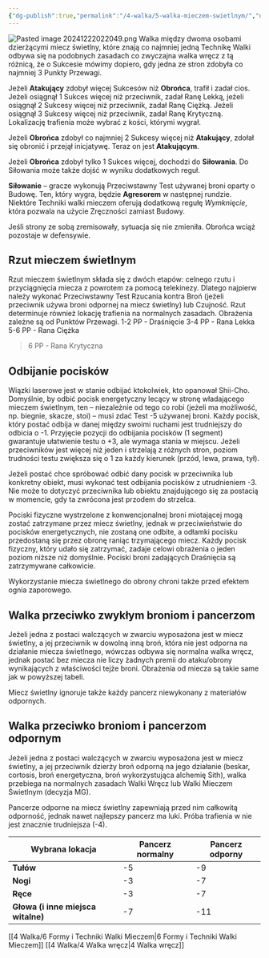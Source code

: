 ```yaml
---
{"dg-publish":true,"permalink":"/4-walka/5-walka-mieczem-swietlnym/","dgPassFrontmatter":true}
---
```


![Pasted image 20241222022049.png](/img/user/6%20Obrazy/Pasted%20image%2020241222022049.png)
Walka między dwoma osobami dzierżącymi miecz świetlny, które znają co najmniej jedną Technikę Walki odbywa się na podobnych zasadach co zwyczajna walka wręcz z tą różnicą, że o Sukcesie mówimy dopiero, gdy jedna ze stron zdobyła co najmniej 3 Punkty Przewagi.

Jeżeli **Atakujący** zdobył więcej Sukcesów niż **Obrońca**, trafił i zadał cios. Jeżeli osiągnął 1 Sukces więcej niż przeciwnik, zadał Ranę Lekką, jeżeli osiągnął 2 Sukcesy więcej niż przeciwnik, zadał Ranę Ciężką. Jeżeli osiągnął 3 Sukcesy więcej niż przeciwnik, zadał Ranę Krytyczną. Lokalizację trafienia może wybrać z kości, którymi wygrał.

Jeżeli **Obrońca** zdobył co najmniej 2 Sukcesy więcej niż **Atakujący**, zdołał się obronić i przejął inicjatywę. Teraz on jest **Atakującym**. 

Jeżeli **Obrońca** zdobył tylko 1 Sukces więcej, dochodzi do **Siłowania**. Do Siłowania może także dojść w wyniku dodatkowych reguł.

**Siłowanie** – gracze wykonują Przeciwstawny Test używanej broni oparty o Budowę. Ten, który wygra, będzie **Agresorem** w następnej rundzie. Niektóre Techniki walki mieczem oferują dodatkową regułę _Wymknięcie_, która pozwala na użycie Zręczności zamiast Budowy.

Jeśli strony ze sobą zremisowały, sytuacja się nie zmieniła. Obrońca wciąż pozostaje w defensywie. 

## Rzut mieczem świetlnym
Rzut mieczem świetlnym składa się z dwóch etapów: celnego rzutu i przyciągnięcia miecza z powrotem za pomocą telekinezy. Dlatego najpierw należy wykonać Przeciwstawny Test Rzucania kontra Broń (jeżeli przeciwnik używa broni odpornej na miecz świetlny) lub Czujność. 
Rzut determinuje również lokację trafienia na normalnych zasadach. Obrażenia zależne są od Punktów Przewagi.
1-2 PP - Draśnięcie
3-4 PP - Rana Lekka
5-6 PP - Rana Ciężka
>6 PP - Rana Krytyczna
## Odbijanie pocisków
Wiązki laserowe jest w stanie odbijać ktokolwiek, kto opanował Shii-Cho. Domyślnie, by odbić pocisk energetyczny lecący w stronę władającego mieczem świetlnym, ten – niezależnie od tego co robi (jeżeli ma możliwość, np. biegnie, skacze, stoi) – musi zdać Test -5 używanej broni. Każdy pocisk, który postać odbija w danej między swoimi ruchami jest trudniejszy do odbicia o -1. Przyjęcie pozycji do odbijania pocisków (1 segment) gwarantuje ułatwienie testu o +3, ale wymaga stania w miejscu. Jeżeli przeciwników jest więcej niż jeden i strzelają z różnych stron, poziom trudności testu zwiększa się o 1 za każdy kierunek (przód, lewa, prawa, tył).

Jeżeli postać chce spróbować odbić dany pocisk w przeciwnika lub konkretny obiekt, musi wykonać test odbijania pocisków z utrudnieniem -3. Nie może to dotyczyć przeciwnika lub obiektu znajdującego się za postacią w momencie, gdy ta zwrócona jest przodem do strzelca.

Pociski fizyczne wystrzelone z konwencjonalnej broni miotającej mogą zostać zatrzymane przez miecz świetlny, jednak w przeciwieństwie do pocisków energetycznych, nie zostaną one odbite, a odłamki pocisku przedostaną się przez obronę raniąc trzymającego miecz. Każdy pocisk fizyczny, który udało się zatrzymać, zadaje celowi obrażenia o jeden poziom niższe niż domyślnie. Pociski broni zadających Draśnięcia są zatrzymywane całkowicie.

Wykorzystanie miecza świetlnego do obrony chroni także przed efektem ognia zaporowego.

## Walka przeciwko zwykłym broniom i pancerzom
Jeżeli jedna z postaci walczących w zwarciu wyposażona jest w miecz świetlny, a jej przeciwnik w dowolną inną broń, która nie jest odporna na działanie miecza świetlnego, wówczas odbywa się normalna walka wręcz, jednak postać bez miecza nie liczy żadnych premii do ataku/obrony wynikających z właściwości tejże broni. Obrażenia od miecza są takie same jak w powyższej tabeli.

Miecz świetlny ignoruje także każdy pancerz niewykonany z materiałów odpornych.

## Walka przeciwko broniom i pancerzom odpornym
Jeżeli jedna z postaci walczących w zwarciu wyposażona jest w miecz świetlny, a jej przeciwnik dzierży broń odporną na jego działanie (beskar, cortosis, broń energetyczna, broń wykorzystująca alchemię Sith), walka przebiega na normalnych zasadach Walki Wręcz lub Walki Mieczem Świetlnym (decyzja MG).

Pancerze odporne na miecz świetlny zapewniają przed nim całkowitą odporność, jednak nawet najlepszy pancerz ma luki. Próba trafienia w nie jest znacznie trudniejsza (-4).

| **Wybrana lokacja**                | **Pancerz normalny** | **Pancerz odporny** |
| ---------------------------------- | -------------------- | ------------------- |
| **Tułów**                          | -5                   | -9                  |
| **Nogi**                           | -3                   | -7                  |
| **Ręce**                           | -3                   | -7                  |
| **Głowa (i inne miejsca witalne)** | -7                   | -11                 |
[[4 Walka/6 Formy i Techniki Walki Mieczem\|6 Formy i Techniki Walki Mieczem]]
[[4 Walka/4 Walka wręcz\|4 Walka wręcz]]